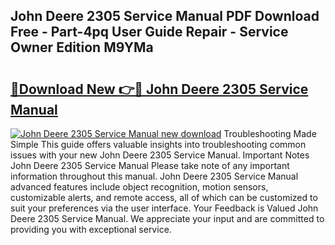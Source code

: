 ## John Deere 2305 Service Manual PDF Download Free - Part-4pq User Guide Repair - Service Owner Edition M9YMa

# <h2><a href="http://bc90933.oget.top/?id=John+Deere+2305+Service+Manual">🔗Download New 👉🔴 John Deere 2305 Service Manual</a></h2>

[![John Deere 2305 Service Manual new download](https://i.imgur.com/5g1atiW.png)](http://bc90933.oget.top/?id=John+Deere+2305+Service+Manual)
Troubleshooting Made Simple This guide offers valuable insights into troubleshooting common issues with your new John Deere 2305 Service Manual. Important Notes John Deere 2305 Service Manual Please take note of any important information throughout this manual. John Deere 2305 Service Manual advanced features include object recognition, motion sensors, customizable alerts, and remote access, all of which can be customized to suit your preferences via the user interface. Your Feedback is Valued John Deere 2305 Service Manual. We appreciate your input and are committed to providing you with exceptional service.
